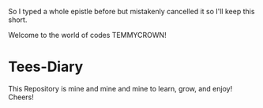 So I typed a whole epistle before but mistakenly cancelled it so I'll keep this short.

Welcome to the world of codes TEMMYCROWN!

# Tees-Diary
This Repository is mine and mine and mine to learn, grow, and enjoy! Cheers!
